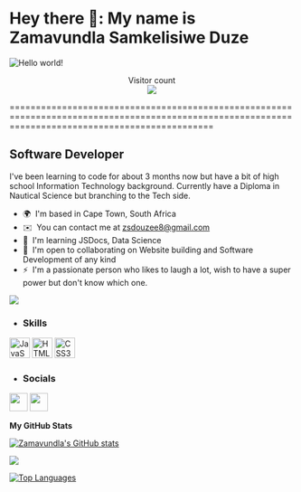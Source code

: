 # Hey there 👋: My name is Zamavundla Samkelisiwe Duze

<img src="https://raw.githubusercontent.com/sagar-viradiya/sagar-viradiya/master/resources/banner.png" alt="Hello world!">

<p align="center"> 
  Visitor count<br>
  <img src="https://profile-counter.glitch.me/Zamavundla/count.svg" />
</p>
===================================================================================================================================================

Software Developer
------------------

I've been learning to code for about 3 months now but have a bit of high school Information Technology background. Currently have a Diploma in Nautical Science but branching to the Tech side.

*   🌍  I'm based in Cape Town, South Africa
*   ✉️  You can contact me at [zsdouzee8@gmail.com](mailto:zsdouzee8@gmail.com)
*   🧠  I'm learning JSDocs, Data Science
*   🤝  I'm open to collaborating on Website building and Software Development of any kind
*   ⚡  I'm a passionate person who likes to laugh a lot, wish to have a super power but don't know which one.

<a href="https://www.github.com/Zamavundla" target="_blank" rel="noreferrer"><img
                  src="https://img.shields.io/github/followers/Zamavundla?logo=github&style=for-the-badge&color=facc15&labelColor=1c1917" /></a>
                 
   * ### Skills 
<p align="left">
<a href="https://developer.mozilla.org/en-US/docs/Web/JavaScript" target="_blank" rel="noreferrer"><img src="https://raw.githubusercontent.com/danielcranney/readme-generator/main/public/icons/skills/javascript-colored.svg" width="36" height="36" alt="JavaScript" /></a>
<a href="https://developer.mozilla.org/en-US/docs/Glossary/HTML5" target="_blank" rel="noreferrer"><img src="https://raw.githubusercontent.com/danielcranney/readme-generator/main/public/icons/skills/html5-colored.svg" width="36" height="36" alt="HTML5" /></a>
<a href="https://www.w3.org/TR/CSS/#css" target="_blank" rel="noreferrer"><img src="https://raw.githubusercontent.com/danielcranney/readme-generator/main/public/icons/skills/css3-colored.svg" width="36" height="36" alt="CSS3" /></a>
</p>
                    
   
 * ### Socials
             
                  
   <p align="left">
                          
<a href="https://www.github.com/Zamavundla" target="_blank" rel="noreferrer"><img src="https://raw.githubusercontent.com/danielcranney/readme-generator/main/public/icons/socials/github.svg" width="32" height="32" /></a>
<a href="https://www.linkedin.com/in/zamavundla-samkelisiwe-duze-3b2098b5/" target="_blank" rel="noreferrer"><img src="https://raw.githubusercontent.com/danielcranney/readme-generator/main/public/icons/socials/linkedin.svg" width="32" height="32" /></a></p><b>My GitHub Stats</b>
 

<a href="http://www.github.com/Zamavundla"><img src="https://github-readme-stats.vercel.app/api?username=Zamavundla&show_icons=true&hide=&count_private=true&title_color=ef4444&text_color=ffffff&icon_color=facc15&bg_color=1c1917&hide_border=true&show_icons=true" alt="Zamavundla's GitHub stats" /></a>

<a href="http://www.github.com/Zamavundla"><img src="https://github-readme-streak-stats.herokuapp.com/?user=Zamavundla&stroke=ffffff&background=1c1917&ring=ef4444&fire=ef4444&currStreakNum=ffffff&currStreakLabel=ef4444&sideNums=ffffff&sideLabels=ffffff&dates=ffffff&hide_border=true" /></a>

<a href="https://github.com/Zamavundla" align="left"><img src="https://github-readme-stats.vercel.app/api/top-langs/?username=Zamavundla&langs_count=10&title_color=ef4444&text_color=ffffff&icon_color=facc15&bg_color=1c1917&hide_border=true&locale=en&custom_title=Top%20%Languages" alt="Top Languages" /></a>

